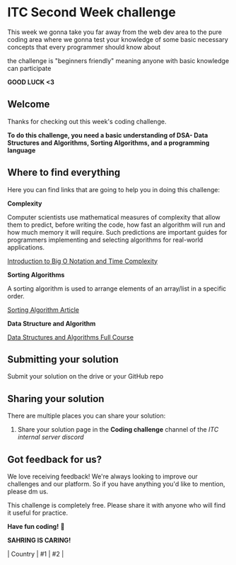 # ITC Second Week challenge

This week we gonna take you far away from the web dev area to the pure coding area where we gonna test your knowledge of some basic necessary concepts that every programmer should know about 

the challenge is "beginners friendly" meaning anyone with basic knowledge can participate 

**GOOD LUCK <3**

## Welcome

Thanks for checking out this week's coding challenge.

**To do this challenge, you need a basic understanding of DSA- Data Structures and Algorithms, Sorting Algorithms, and a programming language**


## Where to find everything

Here you can find links that are going to help you in doing this challenge:

**Complexity**

Computer scientists use mathematical measures of complexity that allow them to predict, before writing the code, how fast an algorithm will run and how much memory it will require. Such predictions are important guides for programmers implementing and selecting algorithms for real-world applications.

[Introduction to Big O Notation and Time Complexity](https://www.youtube.com/watch?v=D6xkbGLQesk)

**Sorting Algorithms**

A sorting algorithm is used to arrange elements of an array/list in a specific order. 

[Sorting Algorithm Article](https://www.programiz.com/dsa/sorting-algorithm)

**Data Structure and Algorithm**

[Data Structures and Algorithms Full Course](https://www.youtube.com/watch?v=CBYHwZcbD-s&t=4s)

## Submitting your solution

Submit your solution on the drive or your GitHub repo 

## Sharing your solution

There are multiple places you can share your solution:

1. Share your solution page in the **Coding challenge** channel of the *ITC internal server discord*


## Got feedback for us?

We love receiving feedback! We're always looking to improve our challenges and our platform. So if you have anything you'd like to mention, please dm us.

This challenge is completely free. Please share it with anyone who will find it useful for practice.

**Have fun coding!** 🚀

**SAHRING IS CARING!** 

| Country | #1  | #2  |
